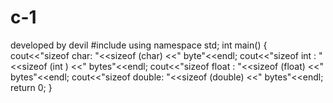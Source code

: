 # c-1
developed by devil
#include<iostream>
using namespace std;
int main() 
{
 cout<<"sizeof char: "<<sizeof (char) <<" byte"<<endl;
cout<<"sizeof int : "<<sizeof (int ) <<" bytes"<<endl;
cout<<"sizeof float : "<<sizeof (float) <<" bytes"<<endl;
cout<<"sizeof double: "<<sizeof (double) <<" bytes"<<endl;
return 0;
}
